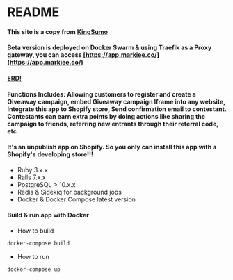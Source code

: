 # README

#### This site is a copy from [KingSumo](https://kingsumo.com/)
#### Beta version is deployed on Docker Swarm & using Traefik as a Proxy gateway, you can access [https://app.markiee.co/](https://app.markiee.co/)
#### [ERD!](https://github.com/tanngoc93/king_sumo_clone/blob/main/erd.pdf)

#### Functions Includes: Allowing customers to register and create a Giveaway campaign, embed Giveaway campaign Iframe into any website, Integrate this app to Shopify store, Send confirmation email to contestant. Contestants can earn extra points by doing actions like sharing the campaign to friends, referring new entrants through their referral code, etc

#### It's an unpublish app on Shopify. So you only can install this app with a Shopify's developing store!!!

* Ruby 3.x.x
* Rails 7.x.x
* PostgreSQL > 10.x.x
* Redis & Sidekiq for background jobs
* Docker & Docker Compose latest version

#### Build & run app with Docker

* How to build
```html
docker-compose build 
```

* How to run
```html
docker-compose up
```
